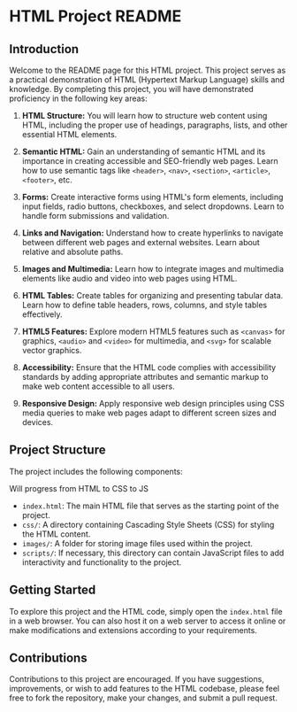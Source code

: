 # HTML Project README

## Introduction

Welcome to the README page for this HTML project. This project serves as a practical demonstration of HTML (Hypertext Markup Language) skills and knowledge. By completing this project, you will have demonstrated proficiency in the following key areas:

1. **HTML Structure:** You will learn how to structure web content using HTML, including the proper use of headings, paragraphs, lists, and other essential HTML elements.

2. **Semantic HTML:** Gain an understanding of semantic HTML and its importance in creating accessible and SEO-friendly web pages. Learn how to use semantic tags like `<header>`, `<nav>`, `<section>`, `<article>`, `<footer>`, etc.

3. **Forms:** Create interactive forms using HTML's form elements, including input fields, radio buttons, checkboxes, and select dropdowns. Learn to handle form submissions and validation.

4. **Links and Navigation:** Understand how to create hyperlinks to navigate between different web pages and external websites. Learn about relative and absolute paths.

5. **Images and Multimedia:** Learn how to integrate images and multimedia elements like audio and video into web pages using HTML.

6. **HTML Tables:** Create tables for organizing and presenting tabular data. Learn how to define table headers, rows, columns, and style tables effectively.

7. **HTML5 Features:** Explore modern HTML5 features such as `<canvas>` for graphics, `<audio>` and `<video>` for multimedia, and `<svg>` for scalable vector graphics.

8. **Accessibility:** Ensure that the HTML code complies with accessibility standards by adding appropriate attributes and semantic markup to make web content accessible to all users.

9. **Responsive Design:** Apply responsive web design principles using CSS media queries to make web pages adapt to different screen sizes and devices.

## Project Structure

The project includes the following components:

Will progress from HTML to CSS to JS

- `index.html`: The main HTML file that serves as the starting point of the project.
- `css/`: A directory containing Cascading Style Sheets (CSS) for styling the HTML content.
- `images/`: A folder for storing image files used within the project.
- `scripts/`: If necessary, this directory can contain JavaScript files to add interactivity and functionality to the project.

## Getting Started

To explore this project and the HTML code, simply open the `index.html` file in a web browser. You can also host it on a web server to access it online or make modifications and extensions according to your requirements.

## Contributions

Contributions to this project are encouraged. If you have suggestions, improvements, or wish to add features to the HTML codebase, please feel free to fork the repository, make your changes, and submit a pull request.

